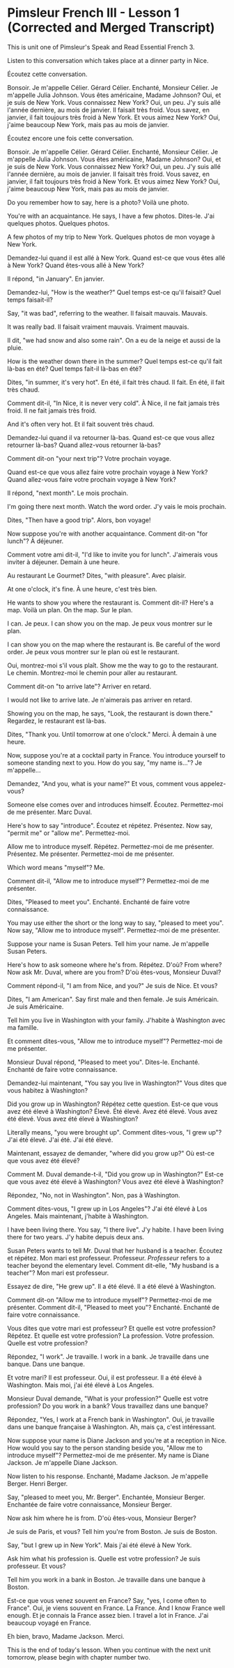 # **Pimsleur French III - Lesson 1 (Corrected and Merged Transcript)**

This is unit one of Pimsleur's Speak and Read Essential French 3.

Listen to this conversation which takes place at a dinner party in Nice.

Écoutez cette conversation.

Bonsoir. Je m'appelle Célier. Gérard Célier.
Enchanté, Monsieur Célier. Je m'appelle Julia Johnson.
Vous êtes américaine, Madame Johnson?
Oui, et je suis de New York. Vous connaissez New York?
Oui, un peu. J'y suis allé l'année dernière, au mois de janvier. Il faisait très froid.
Vous savez, en janvier, il fait toujours très froid à New York.
Et vous aimez New York?
Oui, j'aime beaucoup New York, mais pas au mois de janvier.

Écoutez encore une fois cette conversation.

Bonsoir. Je m'appelle Célier. Gérard Célier.
Enchanté, Monsieur Célier. Je m'appelle Julia Johnson.
Vous êtes américaine, Madame Johnson?
Oui, et je suis de New York. Vous connaissez New York?
Oui, un peu. J'y suis allé l'année dernière, au mois de janvier. Il faisait très froid.
Vous savez, en janvier, il fait toujours très froid à New York.
Et vous aimez New York?
Oui, j'aime beaucoup New York, mais pas au mois de janvier.

Do you remember how to say, here is a photo?
Voilà une photo.

You're with an acquaintance. He says, I have a few photos.
Dites-le.
J'ai quelques photos.
Quelques photos.

A few photos of my trip to New York.
Quelques photos de mon voyage à New York.

Demandez-lui quand il est allé à New York.
Quand est-ce que vous êtes allé à New York?
Quand êtes-vous allé à New York?

Il répond, "in January".
En janvier.

Demandez-lui, "How is the weather?"
Quel temps est-ce qu'il faisait?
Quel temps faisait-il?

Say, "it was bad", referring to the weather.
Il faisait mauvais.
Mauvais.

It was really bad.
Il faisait vraiment mauvais.
Vraiment mauvais.

Il dit, "we had snow and also some rain".
On a eu de la neige et aussi de la pluie.

How is the weather down there in the summer?
Quel temps est-ce qu'il fait là-bas en été?
Quel temps fait-il là-bas en été?

Dites, "in summer, it's very hot".
En été, il fait très chaud.
Il fait.
En été, il fait très chaud.

Comment dit-il, "In Nice, it is never very cold".
À Nice, il ne fait jamais très froid.
Il ne fait jamais très froid.

And it's often very hot.
Et il fait souvent très chaud.

Demandez-lui quand il va retourner là-bas.
Quand est-ce que vous allez retourner là-bas?
Quand allez-vous retourner là-bas?

Comment dit-on "your next trip"?
Votre prochain voyage.

Quand est-ce que vous allez faire votre prochain voyage à New York?
Quand allez-vous faire votre prochain voyage à New York?

Il répond, "next month".
Le mois prochain.

I'm going there next month. Watch the word order.
J'y vais le mois prochain.

Dites, "Then have a good trip".
Alors, bon voyage!

Now suppose you're with another acquaintance.
Comment dit-on "for lunch"?
À déjeuner.

Comment votre ami dit-il, "I'd like to invite you for lunch".
J'aimerais vous inviter à déjeuner.
Demain à une heure.

Au restaurant Le Gourmet?
Dites, "with pleasure".
Avec plaisir.

At one o'clock, it's fine.
À une heure, c'est très bien.

He wants to show you where the restaurant is.
Comment dit-il? Here's a map.
Voilà un plan.
On the map.
Sur le plan.

I can.
Je peux.
I can show you on the map.
Je peux vous montrer sur le plan.

I can show you on the map where the restaurant is. Be careful of the word order.
Je peux vous montrer sur le plan où est le restaurant.

Oui, montrez-moi s'il vous plaît.
Show me the way to go to the restaurant.
Le chemin.
Montrez-moi le chemin pour aller au restaurant.

Comment dit-on "to arrive late"?
Arriver en retard.

I would not like to arrive late.
Je n'aimerais pas arriver en retard.

Showing you on the map, he says, "Look, the restaurant is down there."
Regardez, le restaurant est là-bas.

Dites, "Thank you. Until tomorrow at one o'clock."
Merci. À demain à une heure.

Now, suppose you're at a cocktail party in France. You introduce yourself to someone standing next to you.
How do you say, "my name is..."?
Je m'appelle...

Demandez, "And you, what is your name?"
Et vous, comment vous appelez-vous?

Someone else comes over and introduces himself. Écoutez.
Permettez-moi de me présenter. Marc Duval.

Here's how to say "introduce". Écoutez et répétez.
Présentez.
Now say, "permit me" or "allow me".
Permettez-moi.

Allow me to introduce myself. Répétez.
Permettez-moi de me présenter.
Présentez.
Me présenter.
Permettez-moi de me présenter.

Which word means "myself"?
Me.

Comment dit-il, "Allow me to introduce myself"?
Permettez-moi de me présenter.

Dites, "Pleased to meet you".
Enchanté.
Enchanté de faire votre connaissance.

You may use either the short or the long way to say, "pleased to meet you".
Now say, "Allow me to introduce myself".
Permettez-moi de me présenter.

Suppose your name is Susan Peters. Tell him your name.
Je m'appelle Susan Peters.

Here's how to ask someone where he's from. Répétez.
D'où? From where?
Now ask Mr. Duval, where are you from?
D'où êtes-vous, Monsieur Duval?

Comment répond-il, "I am from Nice, and you?"
Je suis de Nice. Et vous?

Dites, "I am American". Say first male and then female.
Je suis Américain.
Je suis Américaine.

Tell him you live in Washington with your family.
J'habite à Washington avec ma famille.

Et comment dites-vous, "Allow me to introduce myself"?
Permettez-moi de me présenter.

Monsieur Duval répond, "Pleased to meet you". Dites-le.
Enchanté.
Enchanté de faire votre connaissance.

Demandez-lui maintenant, "You say you live in Washington?"
Vous dites que vous habitez à Washington?

Did you grow up in Washington? Répétez cette question.
Est-ce que vous avez été élevé à Washington?
Élevé.
Été élevé.
Avez été élevé.
Vous avez été élevé.
Vous avez été élevé à Washington?

Literally means, "you were brought up".
Comment dites-vous, "I grew up"?
J'ai été élevé.
J'ai été.
J'ai été élevé.

Maintenant, essayez de demander, "where did you grow up?"
Où est-ce que vous avez été élevé?

Comment M. Duval demande-t-il, "Did you grow up in Washington?"
Est-ce que vous avez été élevé à Washington?
Vous avez été élevé à Washington?

Répondez, "No, not in Washington".
Non, pas à Washington.

Comment dites-vous, "I grew up in Los Angeles"?
J'ai été élevé à Los Angeles.
Mais maintenant, j'habite à Washington.

I have been living there. You say, "I there live".
J'y habite.
I have been living there for two years.
J'y habite depuis deux ans.

Susan Peters wants to tell Mr. Duval that her husband is a teacher. Écoutez et répétez.
Mon mari est professeur.
Professeur.
*Professeur* refers to a teacher beyond the elementary level.
Comment dit-elle, "My husband is a teacher"?
Mon mari est professeur.

Essayez de dire, "He grew up".
Il a été élevé.
Il a été élevé à Washington.

Comment dit-on "Allow me to introduce myself"?
Permettez-moi de me présenter.
Comment dit-il, "Pleased to meet you"?
Enchanté.
Enchanté de faire votre connaissance.

Vous dites que votre mari est professeur?
Et quelle est votre profession? Répétez.
Et quelle est votre profession?
La profession.
Votre profession.
Quelle est votre profession?

Répondez, "I work".
Je travaille.
I work in a bank.
Je travaille dans une banque.
Dans une banque.

Et votre mari?
Il est professeur.
Oui, il est professeur.
Il a été élevé à Washington.
Mais moi, j'ai été élevé à Los Angeles.

Monsieur Duval demande, "What is your profession?"
Quelle est votre profession?
Do you work in a bank?
Vous travaillez dans une banque?

Répondez, "Yes, I work at a French bank in Washington".
Oui, je travaille dans une banque française à Washington.
Ah, mais ça, c'est intéressant.

Now suppose your name is Diane Jackson and you're at a reception in Nice.
How would you say to the person standing beside you, "Allow me to introduce myself"?
Permettez-moi de me présenter.
My name is Diane Jackson.
Je m'appelle Diane Jackson.

Now listen to his response.
Enchanté, Madame Jackson. Je m'appelle Berger. Henri Berger.

Say, "pleased to meet you, Mr. Berger".
Enchantée, Monsieur Berger.
Enchantée de faire votre connaissance, Monsieur Berger.

Now ask him where he is from.
D'où êtes-vous, Monsieur Berger?

Je suis de Paris, et vous?
Tell him you're from Boston.
Je suis de Boston.

Say, "but I grew up in New York".
Mais j'ai été élevé à New York.

Ask him what his profession is.
Quelle est votre profession?
Je suis professeur. Et vous?

Tell him you work in a bank in Boston.
Je travaille dans une banque à Boston.

Est-ce que vous venez souvent en France?
Say, "yes, I come often to France".
Oui, je viens souvent en France.
La France.
And I know France well enough.
Et je connais la France assez bien.
I travel a lot in France.
J'ai beaucoup voyagé en France.

Eh bien, bravo, Madame Jackson.
Merci.

This is the end of today's lesson. When you continue with the next unit tomorrow, please begin with chapter number two.
